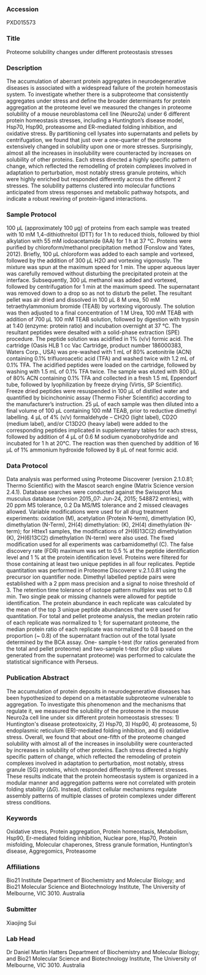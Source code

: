 ### Accession
PXD015573

### Title
Proteome solubility changes under different proteostasis stresses

### Description
The accumulation of aberrant protein aggregates in neurodegenerative diseases is associated with a widespread failure of the protein homeostasis system. To investigate whether there is a subproteome that consistently aggregates under stress and define the broader determinants for protein aggregation at the proteome level we measured the changes in proteome solubility of a mouse neuroblastoma cell line (Neuro2a) under 6 different protein homeostasis stresses, including a Huntington’s disease model, Hsp70, Hsp90, proteasome and ER-mediated folding inhibition, and oxidative stress. By partitioning cell lysates into supernatants and pellets by centrifugation, we found that just over a one-quarter of the proteome extensively changed in solubility upon one or more stresses. Surprisingly, almost all the increases in insolubility were counteracted by increases on solubility of other proteins. Each stress directed a highly specific pattern of change, which reflected the remodelling of protein complexes involved in adaptation to perturbation, most notably stress granule proteins, which were highly enriched but responded differently across the different 2 stresses. The solubility patterns clustered into molecular functions anticipated from stress responses and metabolic pathway hotspots, and indicate a robust rewiring of protein-ligand interactions.

### Sample Protocol
100 μL (approximately 100 µg) of proteins from each sample was treated with 10 mM 1,4-dithiothreitol (DTT) for 1 h to reduced thiols, followed by thiol alkylation with 55 mM iodoacetamide (IAA) for 1 h at 37 °C. Proteins were purified by chloroform/methanol precipitation method (Fonslow and Yates, 2012). Briefly, 100 µL chloroform was added to each sample and vortexed, followed by the addition of 300 µL H2O and vortexing vigorously. The mixture was spun at the maximum speed for 1 min. The upper aqueous layer was carefully removed without disturbing the precipitated protein at the interface. Subsequently, 300 µL methanol was added and vortexed, followed by centrifugation for 1 min at the maximum speed. The supernatant was removed down to a drop so as not to disturb the pellet. The resultant pellet was air dried and dissolved in 100 µL 8 M urea, 50 mM tetraethylammonium bromide (TEAB) by vortexing vigorously. The solution was then adjusted to a final concentration of 1 M Urea, 100 mM TEAB with addition of 700 µL 100 mM TEAB solution, followed by digestion with trypsin at 1:40 (enzyme: protein ratio) and incubation overnight at 37 °C. The resultant peptides were desalted with a solid-phase extraction (SPE) procedure. The peptide solution was acidified in 1% (v/v) formic acid. The cartridge (Oasis HLB 1 cc Vac Cartridge, product number 186000383, Waters Corp., USA) was pre-washed with 1 mL of 80% acetonitrile (ACN) containing 0.1% trifluoroacetic acid (TFA) and washed twice with 1.2 mL of 0.1% TFA. The acidified peptides were loaded on the cartridge, followed by washing with 1.5 mL of 0.1% TFA twice. The sample was eluted with 800 µL of 80% ACN containing 0.1% TFA and collected in a fresh 1.5 mL Eppendorf tube, followed by lyophilization by freeze drying (Virtis, SP Scientific). Freeze dried peptides were resuspended in 100 µL of distilled water and quantified by bicinchoninic assay (Thermo Fisher Scientific) according to the manufacturer’s instruction. 25 µL of each sample was then diluted into a final volume of 100 µL containing 100 mM TEAB, prior to reductive dimethyl labelling. 4 µL of 4% (v/v) formaldehyde – CH2O (light label), CD2O (medium label), and/or C13D2O (heavy label) were added to the corresponding peptides implicated in supplementary tables for each stress, followed by addition of 4 µL of 0.6 M sodium cyanoborohydride and incubated for 1 h at 20°C. The reaction was then quenched by addition of 16 µL of 1% ammonium hydroxide followed by 8 µL of neat formic acid.

### Data Protocol
Data analysis was performed using Proteome Discoverer (version 2.1.0.81; Thermo Scientific) with the Mascot search engine (Matrix Science version 2.4.1). Database searches were conducted against the Swissprot Mus musculus database (version 2015_07: Jun-24, 2015; 548872 entries), with 20 ppm MS tolerance, 0.2 Da MS/MS tolerance and 2 missed cleavages allowed. Variable modifications were used for all drug treatment experiments: oxidation (M), acetylation (Protein N-term), dimethylation (K), dimethylation (N-Term), 2H(4) dimethylation: (K), 2H(4) dimethylation (N-term); for Httex1 samples, the modifications of 2H(6)13C(2) dimethylation (K), 2H(6)13C(2) dimethylation (N-term) were also used. The fixed modification used for all experiments was carbamidomethyl (C). The false discovery rate (FDR) maximum was set to 0.5 % at the peptide identification level and 1 % at the protein identification level. Proteins were filtered for those containing at least two unique peptides in all four replicates. Peptide quantitation was performed in Proteome Discoverer v.2.1.0.81 using the precursor ion quantifier node. Dimethyl labelled peptide pairs were established with a 2 ppm mass precision and a signal to noise threshold of 3. The retention time tolerance of isotope pattern multiplex was set to 0.8 min. Two single peak or missing channels were allowed for peptide identification. The protein abundance in each replicate was calculated by the mean of the top 3 unique peptide abundances that were used for quantitation. For total and pellet proteome analysis, the median protein ratio of each replicate was normalized to 1; for supernatant proteome, the median protein ratio of each replicate was normalized to 0.8 based on the proportion (~ 0.8) of the supernatant fraction out of the total lysate determined by the BCA assay. One- sample t-test (for ratios generated from the total and pellet proteome) and two-sample t-test (for pSup values generated from the supernatant proteome) was performed to calculate the statistical significance with Perseus.

### Publication Abstract
The accumulation of protein deposits in neurodegenerative diseases has been hypothesized to depend on a metastable subproteome vulnerable to aggregation. To investigate this phenomenon and the mechanisms that regulate it, we measured the solubility of the proteome in the mouse Neuro2a cell line under six different protein homeostasis stresses: 1) Huntington's disease proteotoxicity, 2) Hsp70, 3) Hsp90, 4) proteasome, 5) endoplasmic reticulum (ER)-mediated folding inhibition, and 6) oxidative stress. Overall, we found that about one-fifth of the proteome changed solubility with almost all of the increases in insolubility were counteracted by increases in solubility of other proteins. Each stress directed a highly specific pattern of change, which reflected the remodeling of protein complexes involved in adaptation to perturbation, most notably, stress granule (SG) proteins, which responded differently to different stresses. These results indicate that the protein homeostasis system is organized in a modular manner and aggregation patterns were not correlated with protein folding stability (&#x394;<i>G</i>). Instead, distinct cellular mechanisms regulate assembly patterns of multiple classes of protein complexes under different stress conditions.

### Keywords
Oxidative stress, Protein aggregation, Protein homeostasis, Metabolism, Hsp90, Er-mediated folding inhibition, Nuclear pore, Hsp70, Protein misfolding, Molecular chaperones, Stress granule formation, Huntington’s disease, Aggregomics, Proteasome

### Affiliations
Bio21 Institute
Department of Biochemistry and Molecular Biology; and Bio21 Molecular Science and Biotechnology Institute, The University of Melbourne, VIC 3010. Australia

### Submitter
Xiaojing Sui

### Lab Head
Dr Daniel Martin Hatters
Department of Biochemistry and Molecular Biology; and Bio21 Molecular Science and Biotechnology Institute, The University of Melbourne, VIC 3010. Australia


